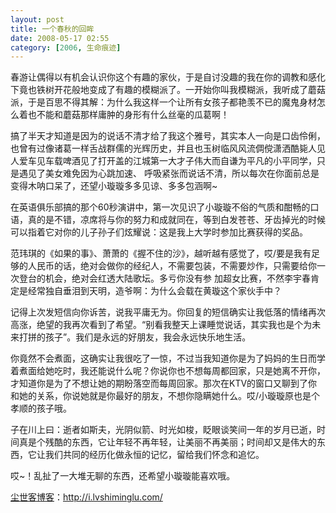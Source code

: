 ```yaml
---
layout: post
title: 一个春秋的回眸
date: 2008-05-17 02:55
category: [2006, 生命痕迹]
---
```

春游让偶得以有机会认识你这个有趣的家伙，于是自讨没趣的我在你的调教和感化下竟也铁树开花般地变成了有趣的模糊派了。一开始你叫我模糊派，我听成了蘑菇派，于是百思不得其解：为什么我这样一个让所有女孩子都艳羡不已的魔鬼身材怎么着也不能和蘑菇那样庸肿的身形有什么丝毫的瓜葛啊！

搞了半天才知道是因为的说话不清才给了我这个雅号，其实本人一向是口齿伶俐，也曾有过像诸葛一样舌战群儒的光辉历史，并且也玉树临风风流倜傥潇洒酷毙人见人爱车见车载啤酒见了打开盖的江城第一大才子伟大而自谦为平凡的小平同学，只是遇见了美女难免因为心跳加速、 呼吸紧张而说话不清，所以每次在你面前总是变得木呐口呆了，还望小璇璇多多见谅、多多包涵啊~

在英语俱乐部搞的那个60秒演讲中，第一次见识了小璇璇不俗的气质和酣畅的口语，真的是不错，凉席将与你的努力和成就同在，等到白发苍苍、牙齿掉光的时候可以指着它对你的儿子孙子们炫耀说：这是我上大学时参加比赛获得的奖品。

范玮琪的《如果的事》、萧萧的《握不住的沙》，越听越有感觉了，哎/要是我有足够的人民币的话，绝对会做你的经纪人，不需要包装，不需要炒作，只需要给你一次登台的机会，绝对会红透大陆歌坛。多亏你没有参 加超女比赛，不然李宇春肯定是经常独自垂泪到天明，造爷啊：为什么会载在黄璇这个家伙手中？

记得上次发短信向你诉苦，说我平庸无为。你回复的短信确实让我低落的情绪再次高涨，绝望的我再次看到了希望。“别看我整天上课睡觉说话，其实我也是个为未来打拼的孩子”。我们是永远的好朋友，我会永远快乐地生活。

你竟然不会煮面，这确实让我很吃了一惊，不过当我知道你是为了妈妈的生日而学着煮面给她吃时，我还能说什么呢？你说你也不想每周都回家，只是她离不开你，才知道你是为了不想让她的期盼落空而每周回家。那次在KTV的窗口又聊到了你和她的关系，你说她就是你最好的朋友，不想你隐瞒她什么。哎/小璇璇原也是个孝顺的孩子哦。

子在川上曰：逝者如斯夫，光阴似箭、时光如梭，眨眼谈笑间一年的岁月已逝，时间真是个残酷的东西，它让年轻不再年轻，让美丽不再美丽；时间却又是伟大的东西，它让我们共同的经历化做永恒的记忆，留给我们怀念和追忆。

哎~！乱扯了一大堆无聊的东西，还希望小璇璇能喜欢哦。

<a href="http://i.lvshiminglu.com/">尘世客博客</a>：<a href="http://i.lvshiminglu.com/">http://i.lvshiminglu.com/</a>

